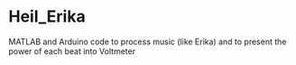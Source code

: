 # Heil_Erika
MATLAB and Arduino code to process music (like Erika) and to present the power of each beat into Voltmeter
